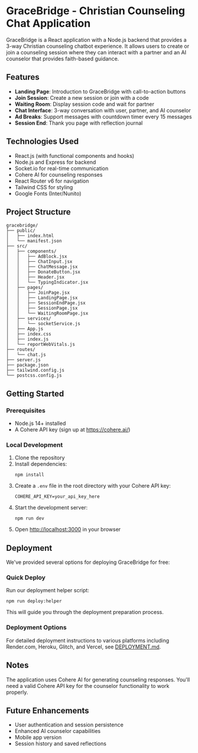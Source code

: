 # GraceBridge - Christian Counseling Chat Application

GraceBridge is a React application with a Node.js backend that provides a 3-way Christian counseling chatbot experience. It allows users to create or join a counseling session where they can interact with a partner and an AI counselor that provides faith-based guidance.

## Features

- **Landing Page**: Introduction to GraceBridge with call-to-action buttons
- **Join Session**: Create a new session or join with a code
- **Waiting Room**: Display session code and wait for partner
- **Chat Interface**: 3-way conversation with user, partner, and AI counselor
- **Ad Breaks**: Support messages with countdown timer every 15 messages
- **Session End**: Thank you page with reflection journal

## Technologies Used

- React.js (with functional components and hooks)
- Node.js and Express for backend
- Socket.io for real-time communication
- Cohere AI for counseling responses
- React Router v6 for navigation
- Tailwind CSS for styling
- Google Fonts (Inter/Nunito)

## Project Structure

```
gracebridge/
├── public/
│   ├── index.html
│   └── manifest.json
├── src/
│   ├── components/
│   │   ├── AdBlock.jsx
│   │   ├── ChatInput.jsx
│   │   ├── ChatMessage.jsx
│   │   ├── DonateButton.jsx
│   │   ├── Header.jsx
│   │   └── TypingIndicator.jsx
│   ├── pages/
│   │   ├── JoinPage.jsx
│   │   ├── LandingPage.jsx
│   │   ├── SessionEndPage.jsx
│   │   ├── SessionPage.jsx
│   │   └── WaitingRoomPage.jsx
│   ├── services/
│   │   └── socketService.js
│   ├── App.js
│   ├── index.css
│   ├── index.js
│   └── reportWebVitals.js
├── routes/
│   └── chat.js
├── server.js
├── package.json
├── tailwind.config.js
└── postcss.config.js
```

## Getting Started

### Prerequisites

- Node.js 14+ installed
- A Cohere API key (sign up at https://cohere.ai/)

### Local Development

1. Clone the repository
2. Install dependencies:
   ```
   npm install
   ```
3. Create a `.env` file in the root directory with your Cohere API key:
   ```
   COHERE_API_KEY=your_api_key_here
   ```
4. Start the development server:
   ```
   npm run dev
   ```
5. Open [http://localhost:3000](http://localhost:3000) in your browser

## Deployment

We've provided several options for deploying GraceBridge for free:

### Quick Deploy

Run our deployment helper script:
```
npm run deploy:helper
```

This will guide you through the deployment preparation process.

### Deployment Options

For detailed deployment instructions to various platforms including Render.com, Heroku, Glitch, and Vercel, see [DEPLOYMENT.md](DEPLOYMENT.md).

## Notes

The application uses Cohere AI for generating counseling responses. You'll need a valid Cohere API key for the counselor functionality to work properly.

## Future Enhancements

- User authentication and session persistence
- Enhanced AI counselor capabilities
- Mobile app version
- Session history and saved reflections 